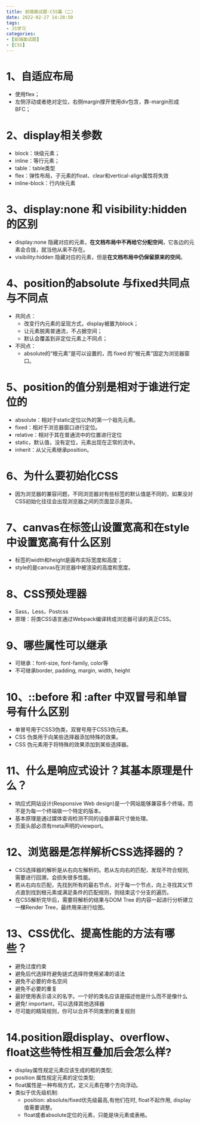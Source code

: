 ```yaml
---
title: 前端面试题-CSS篇（二）
date: 2022-02-27 14:28:50
tags:
- JS学习
categories:
- [前端面试题]
- [CSS]
---
```


# 1、自适应布局

* 使用flex；
* 左侧浮动或者绝对定位，右侧margin撑开使用div包含，靠-margin形成BFC；

# 2、display相关参数

* block：块级元素；
* inline：等行元素；
* table：table类型
* flex：弹性布局，子元素的float、clear和vertical-align属性将失效
* inline-block：行内块元素

# 3、display:none 和 visibility:hidden 的区别

* display:none 隐藏对应的元素，**在文档布局中不再给它分配空间**，它各边的元素会合拢，就当他从来不存在。
* visibility:hidden 隐藏对应的元素，但是**在文档布局中仍保留原来的空间**。

# 4、position的absolute 与fixed共同点与不同点

* 共同点：
    * 改变行内元素的呈现方式，display被置为block；
    * 让元素脱离普通流，不占据空间；
    * 默认会覆盖到非定位元素上不同点；
* 不同点：
    * absolute的“根元素”是可以设置的，而 fixed 的“根元素”固定为浏览器窗口。

# 5、position的值分别是相对于谁进行定位的

* absolute：相对于static定位以外的第一个祖先元素。
* fixed：相对于浏览器窗口进行定位。
* relative：相对于其在普通流中的位置进行定位
* static，默认值，没有定位，元素出现在正常的流中。
* inherit：从父元素继承position。

# 6、为什么要初始化CSS

* 因为浏览器的兼容问题，不同浏览器对有些标签的默认值是不同的，如果没对CSS初始化往往会出现浏览器之间的页面显示差异。

# 7、canvas在标签山设置宽高和在style中设置宽高有什么区别

* 标签的width和height是画布实际宽度和高度；
* style的是canvas在浏览器中被渲染的高度和宽度。

# 8、CSS预处理器

* Sass，Less，Postcss
* 原理：将类CSS语言通过Webpack编译转成浏览器可读的真正CSS。

# 9、哪些属性可以继承

* 可继承：font-size, font-family, color等
* 不可继承border, padding, margin, width, height

# 10、::before 和 :after 中双冒号和单冒号有什么区别

* 单冒号用于CSS3伪类，双冒号用于CSS3伪元素。
* CSS 伪类用于向某些选择器添加特殊的效果。
* CSS 伪元素用于将特殊的效果添加到某些选择器。

# 11、什么是响应式设计？其基本原理是什么？

* 响应式网站设计(Responsive Web design)是一个网站能够兼容多个终端，而不是为每一个终端做一个特定的版本。
* 基本原理是通过媒体查询检测不同的设备屏幕尺寸做处理。
* 页面头部必须有meta声明的viewport。

# 12、浏览器是怎样解析CSS选择器的？

* CSS选择器的解析是从右向左解析的。若从左向右的匹配，发现不符合规则,需要进行回溯，会损失很多性能。
* 若从右向左匹配，先找到所有的最右节点，对于每一个节点，向上寻找其父节点直到找到根元素或满足条件的匹配规则，则结束这个分支的遍历。
* 在CSS解析完毕后，需要将解析的结果与DOM Tree 的内容一起进行分析建立一棵Render Tree，最终用来进行绘图。

# 13、CSS优化、提高性能的方法有哪些？

* 避免过度约束
* 避免后代选择符避免链式选择符使用紧凑的语法
* 避免不必要的命名空间
* 避免不必要的重复
* 最好使用表示语义的名字。一个好的类名应该是描述他是什么而不是像什么
* 避免! important，可以选择其他选择器
* 尽可能的精简规则，你可以合并不同类里的重复规则

# 14.position跟display、overflow、float这些特性相互叠加后会怎么样?

* display属性规定元素应该生成的框的类型;
* position 属性规定元素的定位类型;
* float属性是一种布局方式，定义元素在哪个方向浮动。
* 类似于优先级机制: 
    * position: absolute/fixed优先级最高,有他们在时, float不起作用, display值需要调整。
    * float或者absolute定位的元素，只能是块元素或表格。
